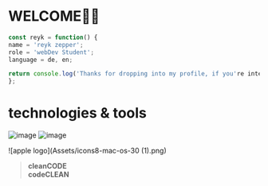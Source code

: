 # WELCOME🙏🏻


```javascript
const reyk = function() {
name = 'reyk zepper';
role = 'webDev Student';
language = de, en;

return console.log('Thanks for dropping into my profile, if you're intersted....contact me!?'); 
};
```



# technologies & tools

![image](https://user-images.githubusercontent.com/117449040/214816959-ad4308c6-b9e8-4b77-a81b-05a1c399eeda.png)
![image](https://user-images.githubusercontent.com/117449040/214816848-9c6e27e5-f029-4a22-ac2d-30e7fd1c77ab.png)

![apple logo](Assets/icons8-mac-os-30 (1).png)


>__cleanCODE__  
>__codeCLEAN__

